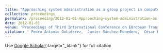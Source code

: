 ```yaml
---
title: "Approaching system administration as a group project in computer engineering higher education"
collection: proceedings
permalink: /proceeding/2012-01-01-Approaching-system-administration-as-a-group-project-in-computer-engineering-higher-education
date: 2012-01-01
venue: 'Proceedings of Third International Conference on EUropean Transnational Education (ICEUTE&apos;12)'
citation: ' Pedro Antonio Gutiérrez,  Javier Sánchez-Monedero,  César Hervás-Martínez,  Manuel Cruz-Ramírez,  Juan Carlos Fernández,  Francisco Fernandez-Navarro, &quot;Approaching system administration as a group project in computer engineering higher education.&quot; Proceedings of Third International Conference on EUropean Transnational Education (ICEUTE&amp;apos;12), Vol.189, 2012, Ostrava, Czech Republic, pp.331-340.'
---
```

Use [Google Scholar](https://scholar.google.com/scholar?q=Approaching+system+administration+as+a+group+project+in+computer+engineering+higher+education){:target="_blank"} for full citation